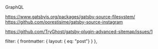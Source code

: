 GraphQL

https://www.gatsbyjs.org/packages/gatsby-source-filesystem/
https://github.com/oorestisime/gatsby-source-instagram

https://github.com/TryGhost/gatsby-plugin-advanced-sitemap/issues/1


filter: {
    frontmatter: { layout: { eq: "post"} }
},
